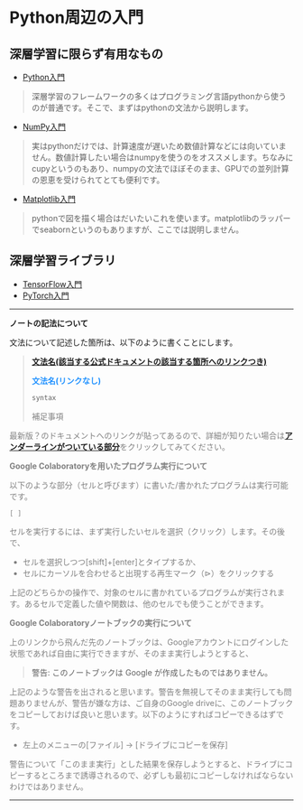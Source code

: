 # Python周辺の入門

## 深層学習に限らず有用なもの

- [Python入門](https://colab.research.google.com/github/AkinoriTanaka-phys/deeplearning_notes/blob/master/appendix/intro2python.ipynb)
>深層学習のフレームワークの多くはプログラミング言語pythonから使うのが普通です。そこで、まずはpythonの文法から説明します。
- [NumPy入門](https://colab.research.google.com/github/AkinoriTanaka-phys/deeplearning_notes/blob/master/appendix/intro2np.ipynb)
>実はpythonだけでは、計算速度が遅いため数値計算などには向いていません。数値計算したい場合はnumpyを使うのをオススメします。ちなみにcupyというのもあり、numpyの文法でほぼそのまま、GPUでの並列計算の恩恵を受けられてとても便利です。
- [Matplotlib入門](https://colab.research.google.com/github/AkinoriTanaka-phys/deeplearning_notes/blob/master/appendix/intro2plt.ipynb)
>pythonで図を描く場合はだいたいこれを使います。matplotlibのラッパーでseabornというのもありますが、ここでは説明しません。

## 深層学習ライブラリ

- [TensorFlow入門]()
- [PyTorch入門]()

---

**ノートの記法について**

文法について記述した箇所は、以下のように書くことにします。

> [**文法名(該当する公式ドキュメントの該当する箇所へのリンクつき)**](https://docs.python.org/ja/3/)
>
> <font color=dodgerblue>**文法名(リンクなし)**</font>
> ```python
> syntax
> ```
> <font color="gray">補足事項

最新版？のドキュメントへのリンクが貼ってあるので、詳細が知りたい場合は[**アンダーラインがついている部分**](https://docs.python.org/ja/3/tutorial/appetite.html)をクリックしてみてください。
 
**Google Colaboratoryを用いたプログラム実行について**
    
以下のような部分（セルと呼びます）に書いた/書かれたプログラムは実行可能です。
```
[ ]
```
    
セルを実行するには、まず実行したいセルを選択（クリック）します。その後で、

- セルを選択しつつ[shift]+[enter]とタイプするか、
- セルにカーソルを合わせると出現する再生マーク（$\triangleright$）をクリックする

上記のどちらかの操作で、対象のセルに書かれているプログラムが実行されます。あるセルで定義した値や関数は、他のセルでも使うことができます。

**Google Colaboratoryノートブックの実行について**

上のリンクから飛んだ先のノートブックは、Googleアカウントにログインした状態であれば自由に実行できますが、そのまま実行しようとすると、
    
> 警告: このノートブックは Google が作成したものではありません。
    
上記のような警告を出されると思います。警告を無視してそのまま実行しても問題ありませんが、警告が嫌な方は、ご自身のGoogle driveに、このノートブックをコピーしておけば良いと思います。以下のようにすればコピーできるはずです。

- 左上のメニューの[ファイル] $\to$ [ドライブにコピーを保存]

警告について「このまま実行」とした結果を保存しようとすると、ドライブにコピーするところまで誘導されるので、必ずしも最初にコピーしなければならないわけではありません。
    
---
